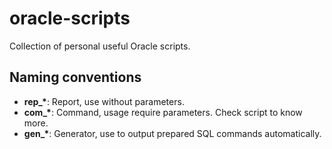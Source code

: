 # oracle-scripts

Collection of personal useful Oracle scripts.

## Naming conventions

* **rep_\***: Report, use without parameters.
* **com_\***: Command, usage require parameters. Check script to know more.
* **gen_\***: Generator, use to output prepared SQL commands automatically.
